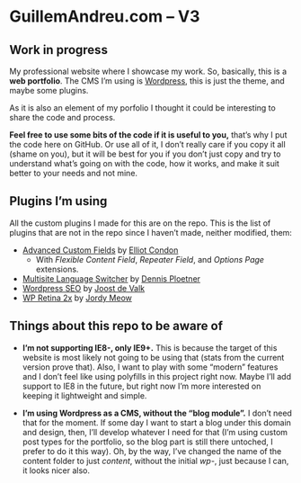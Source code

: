 # GuillemAndreu.com – V3

## Work in progress

My professional website where I showcase my work. So, basically, this is a **web portfolio**. The CMS I’m using is [Wordpress](http://wordpress.org), this is just the theme, and maybe some plugins.

As it is also an element of my porfolio I thought it could be interesting to share the code and process.

**Feel free to use some bits of the code if it is useful to you,** that’s why I put the code here on GitHub. Or use all of it, I don’t really care if you copy it all (shame on you), but it will be best for you if you don’t just copy and try to understand what’s going on with the code, how it works, and make it suit better to your needs and not mine.


## Plugins I’m using

All the custom plugins I made for this are on the repo. This is the list of plugins that are not in the repo since I haven’t made, neither modified, them:

- [Advanced Custom Fields](http://www.advancedcustomfields.com) by [Elliot Condon](http://www.elliotcondon.com)
	- With *Flexible Content Field*, *Repeater Field*, and *Options Page* extensions.
- [Multisite Language Switcher](http://lloc.de/msls) by [Dennis Ploetner](http://lloc.de)
- [Wordpress SEO](http://yoast.com/wordpress/seo) by [Joost de Valk](http://yoast.com)
- [WP Retina 2x](http://www.meow.fr/wp-retina-2x-wordpress-plugin/) by [Jordy Meow](http://www.meow.fr/)


## Things about this repo to be aware of

- **I’m not supporting IE8-, only IE9+.** This is because the target of this website is most likely not going to be using that (stats from the current version prove that). Also, I want to play with some “modern” features and I don’t feel like using polyfills in this project right now. Maybe I’ll add support to IE8 in the future, but right now I’m more interested on keeping it lightweight and simple.

- **I’m using Wordpress as a CMS, without the “blog module”.** I don’t need that for the moment. If some day I want to start a blog under this domain and design, then, I’ll develop whatever I need for that (I’m using custom post types for the portfolio, so the blog part is still there untoched, I prefer to do it this way). Oh, by the way, I’ve changed the name of the content folder to just *content*, without the initial *wp-*, just because I can, it looks nicer also.